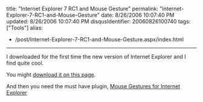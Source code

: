title: "Internet Explorer 7 RC1 and Mouse Gesture"
permalink: "Internet-Explorer-7-RC1-and-Mouse-Gesture"
date: 8/26/2006 10:07:40 PM
updated: 8/26/2006 10:07:40 PM
disqusIdentifier: 20060826100740
tags: ["Tools"]
alias:
 - /post/Internet-Explorer-7-RC1-and-Mouse-Gesture.aspx/index.html
---
I downloaded for the first time the new version of Internet Explorer and I find quite cool.

You might [download it on this page](http://www.microsoft.com/windows/ie/default.mspx).
<!-- more -->

And then you need the must have plugin, [Mouse Gestures for Internet Explorer](http://www.ysgyfarnog.co.uk/utilities/mousegestures/)
